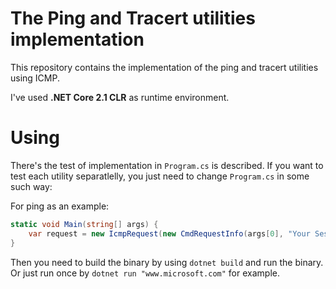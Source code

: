 # The Ping and Tracert utilities implementation

This repository contains the implementation of the ping and tracert utilities using ICMP.

I've used **.NET Core 2.1 CLR** as runtime environment.

# Using

There's the test of implementation in `Program.cs` is described. If you want to test each utility separatlelly, you just need to change `Program.cs` in some such way:

For ping as an example:
```csharp
static void Main(string[] args) {
	var request = new IcmpRequest(new CmdRequestInfo(args[0], "Your SessionId", CmdType.ping, 4, 32, 1000, 1000, 128));
}
```

Then you need to build the binary by using `dotnet build` and run the binary. Or just run once by `dotnet run "www.microsoft.com"` for example.